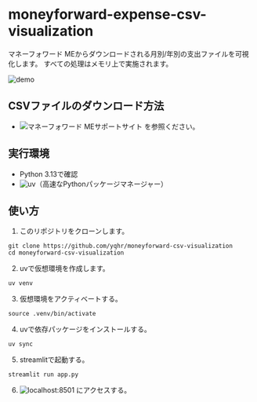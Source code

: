 # moneyforward-expense-csv-visualization
マネーフォワード MEからダウンロードされる月別/年別の支出ファイルを可視化します。
すべての処理はメモリ上で実施されます。

![demo](https://raw.githubusercontent.com/wiki/yqhr/moneyforward-csv-visualization/images/demo.gif)

## CSVファイルのダウンロード方法
- ![マネーフォワード MEサポートサイト](https://support.me.moneyforward.com/hc/ja/articles/900004382483-%E5%85%A5%E5%87%BA%E9%87%91%E5%B1%A5%E6%AD%B4%E3%81%AF%E3%83%80%E3%82%A6%E3%83%B3%E3%83%AD%E3%83%BC%E3%83%89%E3%81%A7%E3%81%8D%E3%81%BE%E3%81%99%E3%81%8B) を参照ください。

## 実行環境
- Python 3.13で確認
- ![uv](https://github.com/astral-sh/uv)（高速なPythonパッケージマネージャー）

## 使い方
1. このリポジトリをクローンします。
```
git clone https://github.com/yqhr/moneyforward-csv-visualization
cd moneyforward-csv-visualization
```
2. uvで仮想環境を作成します。
```
uv venv
```
3. 仮想環境をアクティベートする。
```
source .venv/bin/activate
```
4. uvで依存パッケージをインストールする。
```
uv sync
```
5. streamlitで起動する。
```
streamlit run app.py
```
6. ![localhost:8501](http://localhost:8501) にアクセスする。
